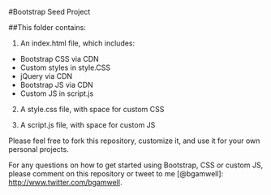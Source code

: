 #Bootstrap Seed Project

##This folder contains:

1. An index.html file, which includes:
 - Bootstrap CSS via CDN
 - Custom styles in style.CSS
 - jQuery via CDN
 - Bootstrap JS via CDN
 - Custom JS in script.js

2. A style.css file, with space for custom CSS

3. A script.js file, with space for custom JS

Please feel free to fork this repository, customize it, and use it for your own personal projects.

For any questions on how to get started using Bootstrap, CSS or custom JS, please comment on this repository or tweet to me [@bgamwell]: http://www.twitter.com/bgamwell.
